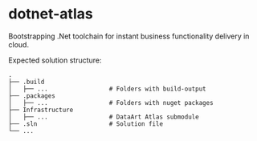 # dotnet-atlas

Bootstrapping .Net toolchain for instant business functionality delivery in cloud.

Expected solution structure:

    .
    ├── .build
    │   ├── ...                 # Folders with build-output
    ├── .packages
    │   ├── ...                 # Folders with nuget packages
    ├── Infrastructure          
    │   ├── ...                 # DataArt Atlas submodule
    ├── .sln                    # Solution file
    └── ...